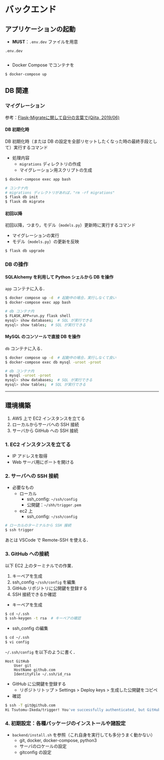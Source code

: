 # バックエンド

## アプリケーションの起動

- **MUST**：`.env.dev` ファイルを用意

`.env.dev`

```sh

```

- Docker Compose でコンテナを

```sh
$ docker-compose up
```

## DB 関連

### マイグレーション

参考：[Flask-Migrateに関して自分の言葉で(Qiita, 2019/06)](https://qiita.com/KI1208/items/2581ed6f211a2d73e5fd)

#### DB 初期化時

DB 初期化時（または DB の設定を全部リセットしたくなった時の最終手段として）実行するコマンド

- 処理内容
  - `migrations` ディレクトリの作成
  - マイグレーション用スクリプトの生成

```sh
$ docker-compose exec app bash

# コンテナ内
# migrations ディレクトリがあれば，"rm -rf migrations"
$ flask db init
$ flask db migrate
```

#### 初回以降

初回以降，つまり，モデル（`models.py`）更新時に実行するコマンド

- マイグレーションの実行
- モデル（`models.py`）の更新を反映

```sh
$ flask db upgrade
```

### DB の操作

#### SQLAlchemy を利用して Python シェルから DB を操作

`app` コンテナに入る．

```sh
$ docker compose up -d  # 起動中の場合，実行しなくて良い
$ docker-compose exec app bash

# db コンテナ内
$ FLASK_APP=run.py flask shell
mysql> show databases;  # SQL が実行できる
mysql> show tables;  # SQL が実行できる
```

#### MySQL のコンソールで直接 DB を操作

`db` コンテナに入る．

```sh
$ docker compose up -d  # 起動中の場合，実行しなくて良い
$ docker-compose exec db mysql -uroot -proot

# db コンテナ内
$ mysql -uroot -proot
mysql> show databases;  # SQL が実行できる
mysql> show tables;  # SQL が実行できる
```

---

## 環境構築

1. AWS 上で EC2 インスタンスを立てる
2. ローカルからサーバへの SSH 接続
3. サーバから GitHub への SSH 接続

### 1. EC2 インスタンスを立てる

- IP アドレスを取得
- Web サーバ用にポートを開ける

### 2. サーバへの SSH 接続

- 必要なもの
  - ローカル
    - ssh_config: `~/ssh/config`
    - 公開鍵：`~/shh/trigger.pem`
  - ec2 上
    - ssh_config: `~/ssh/config`

```sh
# ローカルのターミナルから SSH 接続
$ ssh trigger
```

あとは VSCode で Remote-SSH を使える．

### 3. GitHub への接続

以下 EC2 上のターミナルでの作業．

1. キーペアを生成
2. ssh_config `~/ssh/config` を編集
3. GitHub リポジトリに公開鍵を登録する
4. SSH 接続できるか確認

- キーペアを生成

```sh
$ cd ~/.ssh
$ ssh-keygen -t rsa  # キーペアの確認
```

- ssh_config の編集

```sh
$ cd ~/.ssh
$ vi config
```

`~/.ssh/config` を以下のように書く．

```config
Host GitHub
	User git
	HostName github.com
	IdentityFile ~/.ssh/id_rsa
```

- GitHub に公開鍵を登録する
  - リポジトリトップ > Settings > Deploy keys > 生成した公開鍵をコピペ
- 確認

```sh
$ ssh -T git@github.com
Hi Tsutomu-Ikeda/trigger! You've successfully authenticated, but GitHub does not provide shell access.
```

### 4. 初期設定：各種パッケージのインストールや諸設定

- `backend/install.sh` を参照（これ自身を実行しても多分うまく動かない）
  - git, docker, docker-compose, python3
  - サーバのロケールの設定
  - gitconfig の設定
